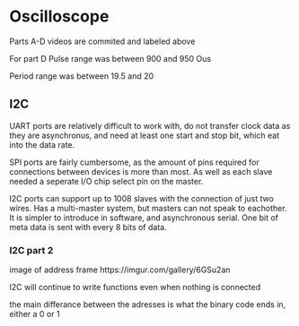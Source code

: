 <h1> Oscilloscope </h1>
<p> Parts A-D videos are commited and labeled above </p>
<p> For part D Pulse range was between 900 and 950 Ous </p>
<p> Period range was between 19.5 and 20 </p>
<h2> I2C </h2>
<p> UART ports are relatively difficult to work with, do not transfer clock data as they are asynchronus, and need at least one start and stop bit, which eat into the data rate. </p>
<p> SPI ports are fairly cumbersome, as the amount of pins required for connections between devices is more than most. As well as each slave needed a seperate I/O chip select pin on the master. </p>
<p> I2C ports can support up to 1008 slaves with the connection of just two wires. Has a multi-master system, but masters can not speak to eachother. It is simpler to introduce in software, and asynchronous serial. One bit of meta data is sent with every 8 bits of data.
  <h3> I2C part 2 </h3>
  <p> image of address frame https://imgur.com/gallery/6GSu2an </p>
  <p> I2C will continue to write functions even when nothing is connected </p>
  <p> the main differance between the adresses is what the binary code ends in, either a 0 or 1</p>
